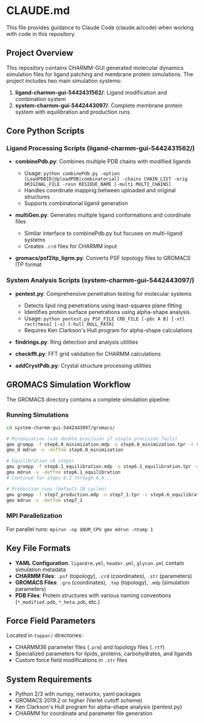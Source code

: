 # CLAUDE.md

This file provides guidance to Claude Code (claude.ai/code) when working with code in this repository.

## Project Overview

This repository contains CHARMM-GUI generated molecular dynamics simulation files for ligand patching and membrane protein simulations. The project includes two main simulation systems:

1. **ligand-charmm-gui-5442431562/**: Ligand modification and combination system
2. **system-charmm-gui-5442443097/**: Complete membrane protein system with equilibration and production runs

## Core Python Scripts

### Ligand Processing Scripts (ligand-charmm-gui-5442431562/)

- **combinePdb.py**: Combines multiple PDB chains with modified ligands
  - Usage: `python combinePdb.py -option [LoadPDBID|UploadPDB|combinatorial] -chains CHAIN_LIST -orig ORIGINAL_FILE -resn RESIDUE_NAME [-multi MULTI_CHAINS]`
  - Handles coordinate mapping between uploaded and original structures
  - Supports combinatorial ligand generation

- **multiGen.py**: Generates multiple ligand conformations and coordinate files  
  - Similar interface to combinePdb.py but focuses on multi-ligand systems
  - Creates `.crd` files for CHARMM input

- **gromacs/psf2itp_ligrm.py**: Converts PSF topology files to GROMACS ITP format

### System Analysis Scripts (system-charmm-gui-5442443097/)

- **pentest.py**: Comprehensive penetration testing for molecular systems
  - Detects lipid ring penetrations using least-squares plane fitting
  - Identifies protein surface penetrations using alpha-shape analysis  
  - Usage: `python pentest.py PSF_FILE CRD_FILE [-pbc A B] [-xtl rect|hexa] [-v] [-hull HULL_PATH]`
  - Requires Ken Clarkson's Hull program for alpha-shape calculations

- **findrings.py**: Ring detection and analysis utilities
- **checkfft.py**: FFT grid validation for CHARMM calculations  
- **addCrystPdb.py**: Crystal structure processing utilities

## GROMACS Simulation Workflow

The GROMACS directory contains a complete simulation pipeline:

### Running Simulations
```bash
cd system-charmm-gui-5442443097/gromacs/

# Minimization (use double precision if single precision fails)
gmx grompp -f step6.0_minimization.mdp -o step6.0_minimization.tpr -c step5_input.gro -r step5_input.gro -p topol.top -n index.ndx
gmx_d mdrun -v -deffnm step6.0_minimization

# Equilibration (6 steps)
gmx grompp -f step6.1_equilibration.mdp -o step6.1_equilibration.tpr -c step6.0_minimization.gro -r step5_input.gro -p topol.top -n index.ndx
gmx mdrun -v -deffnm step6.1_equilibration
# Continue for steps 6.2 through 6.6...

# Production runs (default 10 cycles)
gmx grompp -f step7_production.mdp -o step7_1.tpr -c step6.6_equilibration.gro -p topol.top -n index.ndx
gmx mdrun -v -deffnm step7_1
```

### MPI Parallelization
For parallel runs: `mpirun -np $NUM_CPU gmx mdrun -ntomp 1`

## Key File Formats

- **YAML Configuration**: `ligandrm.yml`, `header.yml`, `glycan.yml` contain simulation metadata
- **CHARMM Files**: `.psf` (topology), `.crd` (coordinates), `.str` (parameters)
- **GROMACS Files**: `.gro` (coordinates), `.top` (topology), `.mdp` (simulation parameters)
- **PDB Files**: Protein structures with various naming conventions (`*_modified.pdb`, `*_heta.pdb`, etc.)

## Force Field Parameters

Located in `toppar/` directories:
- CHARMM36 parameter files (`.prm`) and topology files (`.rtf`)
- Specialized parameters for lipids, proteins, carbohydrates, and ligands
- Custom force field modifications in `.str` files

## System Requirements

- Python 2/3 with numpy, networkx, yaml packages
- GROMACS 2019.2 or higher (Verlet cutoff scheme)
- Ken Clarkson's Hull program for alpha-shape analysis (pentest.py)
- CHARMM for coordinate and parameter file generation